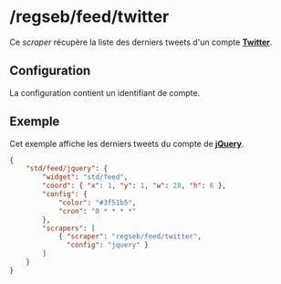 # /regseb/feed/twitter

Ce *scraper* récupère la liste des derniers tweets d'un compte
**[Twitter](//twitter.com/)**.

## Configuration

La configuration contient un identifiant de compte.

## Exemple

Cet exemple affiche les derniers tweets du compte de
**[jQuery](//twitter.com/jquery)**.

```JSON
{
    "std/feed/jquery": {
        "widget": "std/feed",
        "coord": { "x": 1, "y": 1, "w": 28, "h": 6 },
        "config": {
            "color": "#3f51b5",
            "cron": "0 * * * *"
        },
        "scrapers": [
            { "scraper": "regseb/feed/twitter",
              "config": "jquery" }
        ]
    }
}
```

